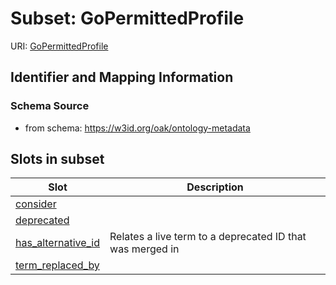 # Subset: GoPermittedProfile

URI: [GoPermittedProfile](GoPermittedProfile.md)




## Identifier and Mapping Information







### Schema Source


* from schema: https://w3id.org/oak/ontology-metadata





























































        















        

















        










































































        

















## Slots in subset

| Slot | Description |
| --- | --- |
| [consider](consider.md) |  |
| [deprecated](deprecated.md) |  |
| [has_alternative_id](has_alternative_id.md) | Relates a live term to a deprecated ID that was merged in |
| [term_replaced_by](term_replaced_by.md) |  |



